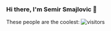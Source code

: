 ### Hi there, I'm Semir Smajlovic 👋

These people are the coolest:
![visitors](https://visitor-badge.glitch.me/badge?page_id=${Semirsmajlovic}.${git@github.com:Semirsmajlovic/Semirsmajlovic.git})

<!--
**Semirsmajlovic/Semirsmajlovic** is a ✨ _special_ ✨ repository because its `README.md` (this file) appears on your GitHub profile.

Here are some ideas to get you started:

- 🔭 I’m currently working on ...
- 🌱 I’m currently learning ...
- 👯 I’m looking to collaborate on ...
- 🤔 I’m looking for help with ...
- 💬 Ask me about ...
- 📫 How to reach me: ...
- 😄 Pronouns: ...
- ⚡ Fun fact: ...
-->
